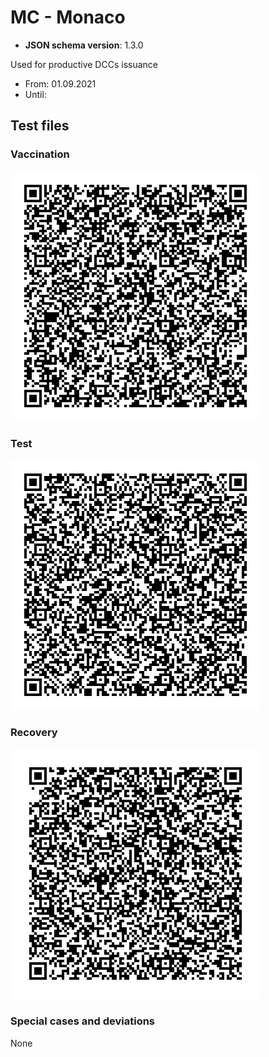 # MC - Monaco

* **JSON schema version**: 1.3.0

Used for productive DCCs issuance
* From: 01.09.2021
* Until:

## Test files

### Vaccination

![VAC](VAC.png)

### Test

![TEST](TEST.png)

### Recovery

![REC](REC.png)

### Special cases and deviations
None